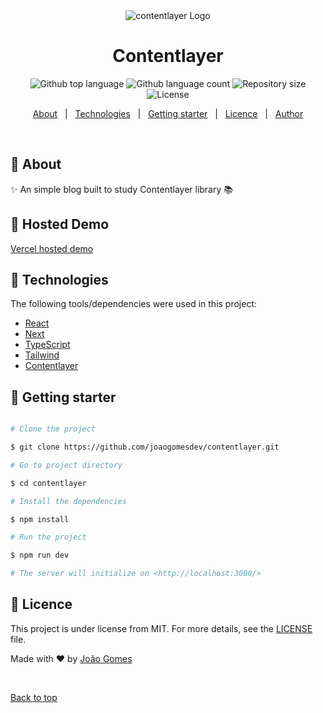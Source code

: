 <div align="center" id="top">
  <img src="https://i.imgur.com/dj1Iwz3.png" alt="contentlayer Logo" />
</div>

<h1 align="center">Contentlayer</h1>

<p align="center">
  <img alt="Github top language" src="https://img.shields.io/github/languages/top/joaogomesdev/contentlayer?color=4f46e5">

  <img alt="Github language count" src="https://img.shields.io/github/languages/count/joaogomesdev/contentlayer?color=4f46e5">

  <img alt="Repository size" src="https://img.shields.io/github/repo-size/joaogomesdev/contentlayer?color=4f46e5" >

  <img alt="License" src="https://img.shields.io/github/last-commit/joaogomesdev/contentlayer?color=4f46e5">
</p>

<p align="center">
  <a href="#dart-about">About</a> &#xa0; | &#xa0;
  <a href="#rocket-technologies">Technologies</a> &#xa0; | &#xa0;
  <a href="#checkered_flag-starting">Getting starter</a> &#xa0; | &#xa0;
  <a href="#memo-license">Licence</a> &#xa0; | &#xa0;
  <a href="https://github.com/JoaoGomes5" target="_blank">Author</a>
</p>

<br>

## :dart: About

✨ An simple blog built to study Contentlayer library 📚

## :statue_of_liberty: Hosted Demo

[Vercel hosted demo](https://contentlayer-mu.vercel.app)

## :rocket: Technologies 

The following tools/dependencies were used in this project:


- [React](https://vuejs.org/)
- [Next](https://vitejs.dev/)
- [TypeScript](https://www.typescriptlang.org/)
- [Tailwind](https://tailwindcss.com/)
- [Contentlayer](https://www.contentlayer.dev)


## :checkered_flag: Getting starter


```bash

# Clone the project

$ git clone https://github.com/joaogomesdev/contentlayer.git

# Go to project directory

$ cd contentlayer

# Install the dependencies

$ npm install 

# Run the project

$ npm run dev 

# The server will initialize on <http://localhost:3000/>

```

## :memo: Licence

This project is under license from MIT. For more details, see the [LICENSE](LICENSE.md) file.

Made with :heart: by <a href="https://github.com/JoaoGomes5" target="_blank">João Gomes</a>

&#xa0;

<a href="#top">Back to top</a>

